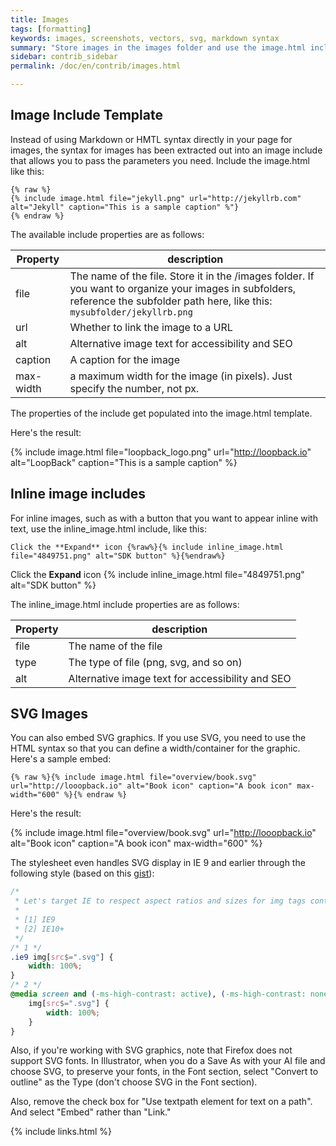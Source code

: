 ```yaml
---
title: Images
tags: [formatting]
keywords: images, screenshots, vectors, svg, markdown syntax
summary: "Store images in the images folder and use the image.html include to insert images. This include has several options, including figcaptions, that extract the content from the formatting."
sidebar: contrib_sidebar
permalink: /doc/en/contrib/images.html

---
```


## Image Include Template

Instead of using Markdown or HMTL syntax directly in your page for images, the syntax for images has been extracted out into an image include that allows you to pass the parameters you need. Include the image.html like this:

```liquid
{% raw %}
{% include image.html file="jekyll.png" url="http://jekyllrb.com" alt="Jekyll" caption="This is a sample caption" %"}
{% endraw %}
```

The available include properties are as follows:

| Property | description |
|-------|--------|
| file | The name of the file. Store it in the /images folder. If you want to organize your images in subfolders, reference the subfolder path here, like this: `mysubfolder/jekyllrb.png` |
| url | Whether to link the image to a URL |
| alt | Alternative image text for accessibility and SEO |
| caption | A caption for the image |
| max-width | a maximum width for the image (in pixels). Just specify the number, not px.|

The properties of the include get populated into the image.html template.

Here's the result:

{% include image.html file="loopback_logo.png" url="http://loopback.io" alt="LoopBack" caption="This is a sample caption" %}

## Inline image includes

For inline images, such as with a button that you want to appear inline with text, use the inline_image.html include, like this:

```liquid
Click the **Expand** icon {%raw%}{% include inline_image.html
file="4849751.png" alt="SDK button" %}{%endraw%}
```

Click the **Expand** icon {% include inline_image.html file="4849751.png" alt="SDK button" %}

The inline_image.html include properties are as follows:

| Property | description |
|-------|--------|
| file | The name of the file |
| type | The type of file (png, svg, and so on) |
| alt | Alternative image text for accessibility and SEO |

## SVG Images

You can also embed SVG graphics. If you use SVG, you need to use the HTML syntax so that you can define a width/container for the graphic. Here's a sample embed:

```liquid
{% raw %}{% include image.html file="overview/book.svg" url="http://looopback.io" alt="Book icon" caption="A book icon" max-width="600" %}{% endraw %}
```

Here's the result:

{% include image.html file="overview/book.svg" url="http://looopback.io" alt="Book icon" caption="A book icon" max-width="600" %}

The stylesheet even handles SVG display in IE 9 and earlier through the following style (based on this [gist](https://gist.github.com/larrybotha/7881691)):

```css
/*
 * Let's target IE to respect aspect ratios and sizes for img tags containing SVG files
 *
 * [1] IE9
 * [2] IE10+
 */
/* 1 */
.ie9 img[src$=".svg"] {
    width: 100%;
}
/* 2 */
@media screen and (-ms-high-contrast: active), (-ms-high-contrast: none) {
    img[src$=".svg"] {
        width: 100%;
    }
}
```

Also, if you're working with SVG graphics, note that Firefox does not support SVG fonts. In Illustrator, when you do a Save As with your AI file and choose SVG, to preserve your fonts, in the Font section, select "Convert to outline" as the Type (don't choose SVG in the Font section).

Also, remove the check box for "Use textpath element for text on a path". And select "Embed" rather than "Link."

{% include links.html %}
